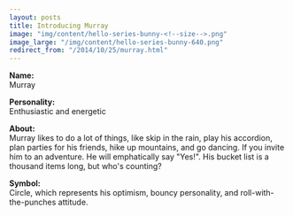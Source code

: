 ```yaml
---
layout: posts
title: Introducing Murray
image: "img/content/hello-series-bunny-<!--size-->.png"
image_large: "/img/content/hello-series-bunny-640.png"
redirect_from: "/2014/10/25/murray.html"
---
```


**Name:**<br>
Murray

**Personality:**<br>
Enthusiastic and energetic

**About:**<br>
Murray likes to do a lot of things, like skip in the rain, play his accordion, plan parties for his friends, hike up mountains, and go dancing. 
If you invite him to an adventure. He will emphatically say "Yes!".
His bucket list is a thousand items long, but who's counting?

**Symbol:**<br>
Circle, which represents his optimism, bouncy personality, and roll-with-the-punches attitude.
